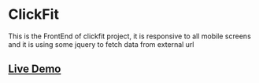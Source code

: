 # ClickFit

This is the FrontEnd of clickfit project, it is responsive to all mobile screens and it is using some jquery to fetch data from external url

## [Live Demo](https://imadichiri.github.io/clickfit/)
